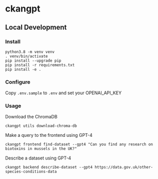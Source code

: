 # ckangpt

## Local Development

### Install

```
python3.8 -m venv venv
. venv/bin/activate
pip install --upgrade pip
pip install -r requirements.txt
pip install -e .
```

### Configure

Copy `.env.sample` to `.env` and set your OPENAI_API_KEY

### Usage

Download the ChromaDB

```
ckangpt utils download-chroma-db
```

Make a query to the frontend using GPT-4

```
ckangpt frontend find-dataset --gpt4 "Can you find any research on biotoxins in mussels in the UK?"
```

Describe a dataset using GPT-4

```
ckangpt backend describe-dataset --gpt4 https://data.gov.uk/other-species-conditions-data
```